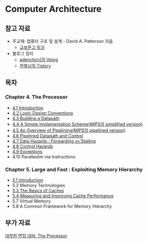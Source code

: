 # Computer Architecture

## 참고 자료
* 주교재: 컴퓨터 구조 및 설계 - David A. Patterson 지음
    * [교보문고 링크](https://ebook-product.kyobobook.co.kr/dig/epd/ebook/E000008269697)
* 블로그 정리
    * [adencho님의 Velog](https://velog.io/@adencho/%EC%BB%B4%ED%93%A8%ED%84%B0-%EA%B5%AC%EC%A1%B0-Chapter4)
    * [현록님의 Tistory](https://ydeer.tistory.com/143)

## 목차
### Chapter 4. The Processor
* [4.1 Introduction](./4_1-introduction.md)
* [4.2 Logic Design Conventions](./4_2-logic-design-conventions.md)
* [4.3 Building a Datapath](./4_3-building-a-datapath.md)
* [4.4 A Simple Implementation Scheme(MIPS의 simplified version)](./4_4-a-simple-implementation-scheme.md)
* [4.5 An Overview of Pipelining(MIPS의 pipelined version)](./4_5-an-overview-of-pipelining.md)
* [4.6 Pipelined Datapath and Control](./4_6-pipelined-datapath-and-control.md)
* [4.7 Data Hazards : Forwarding vs Stalling](./4_7-data-hazards-forwarding-vs-stalling.md)
* [4.8 Control Hazards](./4_8-control-hazards.md)
* [4.9 Exceptions](./4_9-exceptions.md)
* 4.10 Paralleslim via Instructions
### Chapter 5. Large and Fast : Exploiting Memory Hierarchy
* [5.1 Introduction](./5_1-introduction.md)
* 5.2 Memory Technologies
* [5.3 The Basics of Caches](./5_3-the-basics-of-caches.md)
* [5.4 Measuring and Improving Cache Performance](./5_4-measuring-and-improving-cache-performance.md)
* 5.7 Virtual Memory
* 5.8 A Common Framework for Memory Hierarchy


## 부가 자료
[대학원 면접 대비: The Processor](./interview_questions/4-the-processor.md)